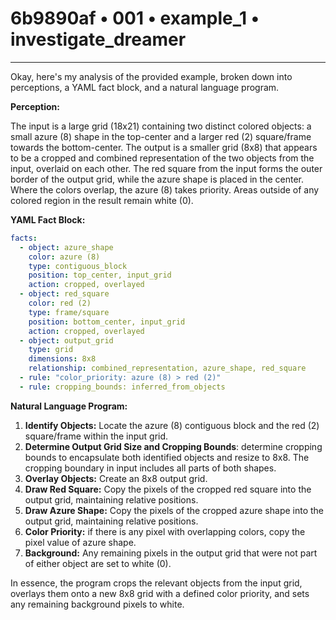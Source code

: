 # 6b9890af • 001 • example_1 • investigate_dreamer

---
Okay, here's my analysis of the provided example, broken down into perceptions, a YAML fact block, and a natural language program.

**Perception:**

The input is a large grid (18x21) containing two distinct colored objects: a small azure (8) shape in the top-center and a larger red (2) square/frame towards the bottom-center. The output is a smaller grid (8x8) that appears to be a cropped and combined representation of the two objects from the input, overlaid on each other. The red square from the input forms the outer border of the output grid, while the azure shape is placed in the center. Where the colors overlap, the azure (8) takes priority. Areas outside of any colored region in the result remain white (0).

**YAML Fact Block:**



```yaml
facts:
  - object: azure_shape
    color: azure (8)
    type: contiguous_block
    position: top_center, input_grid
    action: cropped, overlayed
  - object: red_square
    color: red (2)
    type: frame/square
    position: bottom_center, input_grid
    action: cropped, overlayed
  - object: output_grid
    type: grid
    dimensions: 8x8
    relationship: combined_representation, azure_shape, red_square
  - rule: "color_priority: azure (8) > red (2)"
  - rule: cropping_bounds: inferred_from_objects
```



**Natural Language Program:**

1.  **Identify Objects:** Locate the azure (8) contiguous block and the red (2) square/frame within the input grid.
2. **Determine Output Grid Size and Cropping Bounds**: determine cropping bounds to encapsulate both identified objects and resize to 8x8. The cropping boundary in input includes all parts of both shapes.
3.  **Overlay Objects:** Create an 8x8 output grid.
4.  **Draw Red Square:** Copy the pixels of the cropped red square into the output grid, maintaining relative positions.
5.  **Draw Azure Shape:** Copy the pixels of the cropped azure shape into the output grid, maintaining relative positions.
6. **Color Priority:** if there is any pixel with overlapping colors, copy the pixel value of azure shape.
7.  **Background:** Any remaining pixels in the output grid that were not part of either object are set to white (0).

In essence, the program crops the relevant objects from the input grid, overlays them onto a new 8x8 grid with a defined color priority, and sets any remaining background pixels to white.

